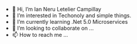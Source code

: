 - 👋 Hi, I’m Ian Neru Letelier Campillay
- 👀 I’m interested in Techonoly and simple things.
- 🌱 I’m currently learning .Net 5.0 Microservices
- 💞️ I’m looking to collaborate on ...
- 📫 How to reach me ...

<!---
ianneru/ianneru is a ✨ special ✨ repository because its `README.md` (this file) appears on your GitHub profile.
You can click the Preview link to take a look at your changes.
--->
